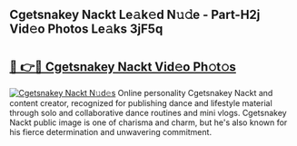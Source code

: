 ## Cgetsnakey Nackt Le𝚊k𝚎d N𝚞𝚍e - Part-H2j Vid𝚎o Photos Le𝚊ks 3jF5q

# <h2><a href="http://fb9vap3.evod.top/?m=Cgetsnakey+Nackt">🔗 👉🔴 Cgetsnakey Nackt Vid𝚎o Ph𝚘t𝚘s</a></h2>

[![Cgetsnakey Nackt N𝚞d𝚎s](https://i.imgur.com/8V9OHl7.gif)](http://fb9vap3.evod.top/?m=Cgetsnakey+Nackt)
Online personality Cgetsnakey Nackt and content creator, recognized for publishing dance and lifestyle material through solo and collaborative dance routines and mini vlogs. Cgetsnakey Nackt public image is one of charisma and charm, but he's also known for his fierce determination and unwavering commitment. 
